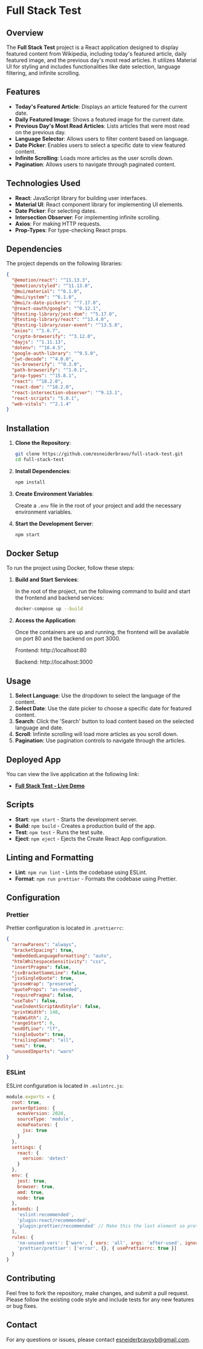 # Full Stack Test

## Overview

The **Full Stack Test** project is a React application designed to display featured content from Wikipedia, including today's featured article, daily featured image, and the previous day's most read articles. It utilizes Material UI for styling and includes functionalities like date selection, language filtering, and infinite scrolling.

## Features

- **Today's Featured Article**: Displays an article featured for the current date.
- **Daily Featured Image**: Shows a featured image for the current date.
- **Previous Day's Most Read Articles**: Lists articles that were most read on the previous day.
- **Language Selector**: Allows users to filter content based on language.
- **Date Picker**: Enables users to select a specific date to view featured content.
- **Infinite Scrolling**: Loads more articles as the user scrolls down.
- **Pagination**: Allows users to navigate through paginated content.

## Technologies Used

- **React**: JavaScript library for building user interfaces.
- **Material UI**: React component library for implementing UI elements.
- **Date Picker**: For selecting dates.
- **Intersection Observer**: For implementing infinite scrolling.
- **Axios**: For making HTTP requests.
- **Prop-Types**: For type-checking React props.

## Dependencies

The project depends on the following libraries:

```json
{
  "@emotion/react": "^11.13.3",
  "@emotion/styled": "^11.13.0",
  "@mui/material": "^6.1.0",
  "@mui/system": "^6.1.0",
  "@mui/x-date-pickers": "^7.17.0",
  "@react-oauth/google": "^0.12.1",
  "@testing-library/jest-dom": "^5.17.0",
  "@testing-library/react": "^13.4.0",
  "@testing-library/user-event": "^13.5.0",
  "axios": "^1.6.7",
  "crypto-browserify": "^3.12.0",
  "dayjs": "^1.11.13",
  "dotenv": "^16.4.5",
  "google-auth-library": "^9.5.0",
  "jwt-decode": "^4.0.0",
  "os-browserify": "^0.3.0",
  "path-browserify": "^1.0.1",
  "prop-types": "^15.8.1",
  "react": "^18.2.0",
  "react-dom": "^18.2.0",
  "react-intersection-observer": "^9.13.1",
  "react-scripts": "5.0.1",
  "web-vitals": "^2.1.4"
}
```

## Installation

1. **Clone the Repository**:

   ```bash
   git clone https://github.com/esneiderbravo/full-stack-test.git
   cd full-stack-test
   ```

2. **Install Dependencies**:

   ```bash
   npm install
   ```

3. **Create Environment Variables**:

   Create a `.env` file in the root of your project and add the necessary environment variables.

4. **Start the Development Server**:

   ```bash
   npm start
   ```

## Docker Setup
   To run the project using Docker, follow these steps:

1. **Build and Start Services**:

   In the root of the project, run the following command to build and start the frontend and backend services:
   ```bash
   docker-compose up --build
   ````

2. **Access the Application**:

   Once the containers are up and running, the frontend will be available on port 80 and the backend on port 3000.

   Frontend: http://localhost:80
   
   Backend: http://localhost:3000

## Usage

1. **Select Language**: Use the dropdown to select the language of the content.
2. **Select Date**: Use the date picker to choose a specific date for featured content.
3. **Search**: Click the 'Search' button to load content based on the selected language and date.
4. **Scroll**: Infinite scrolling will load more articles as you scroll down.
5. **Pagination**: Use pagination controls to navigate through the articles.

## Deployed App

You can view the live application at the following link:

- [**Full Stack Test - Live Demo**](https://full-stack-test-x667.onrender.com/)

## Scripts

- **Start**: `npm start` - Starts the development server.
- **Build**: `npm build` - Creates a production build of the app.
- **Test**: `npm test` - Runs the test suite.
- **Eject**: `npm eject` - Ejects the Create React App configuration.

## Linting and Formatting

- **Lint**: `npm run lint` - Lints the codebase using ESLint.
- **Format**: `npm run prettier` - Formats the codebase using Prettier.

## Configuration

### Prettier

Prettier configuration is located in `.prettierrc`:

```json
{
  "arrowParens": "always",
  "bracketSpacing": true,
  "embeddedLanguageFormatting": "auto",
  "htmlWhitespaceSensitivity": "css",
  "insertPragma": false,
  "jsxBracketSameLine": false,
  "jsxSingleQuote": true,
  "proseWrap": "preserve",
  "quoteProps": "as-needed",
  "requirePragma": false,
  "useTabs": false,
  "vueIndentScriptAndStyle": false,
  "printWidth": 140,
  "tabWidth": 2,
  "rangeStart": 0,
  "endOfLine": "lf",
  "singleQuote": true,
  "trailingComma": "all",
  "semi": true,
  "unusedImports": "warn"
}
```

### ESLint

ESLint configuration is located in `.eslintrc.js`:

```js
module.exports = {
  root: true,
  parserOptions: {
    ecmaVersion: 2020,
    sourceType: 'module',
    ecmaFeatures: {
      jsx: true
    }
  },
  settings: {
    react: {
      version: 'detect'
    }
  },
  env: {
    jest: true,
    browser: true,
    amd: true,
    node: true
  },
  extends: [
    'eslint:recommended',
    'plugin:react/recommended',
    'plugin:prettier/recommended' // Make this the last element so prettier config overrides other formatting rules
  ],
  rules: {
    'no-unused-vars': ['warn', { vars: 'all', args: 'after-used', ignoreRestSiblings: false, argsIgnorePattern: '^_' }],
    'prettier/prettier': ['error', {}, { usePrettierrc: true }]
  }
}
```

## Contributing

Feel free to fork the repository, make changes, and submit a pull request. Please follow the existing code style and include tests for any new features or bug fixes.

## Contact

For any questions or issues, please contact [esneiderbravoyb@gmail.com](mailto:esneiderbravoyb@gmail.com).